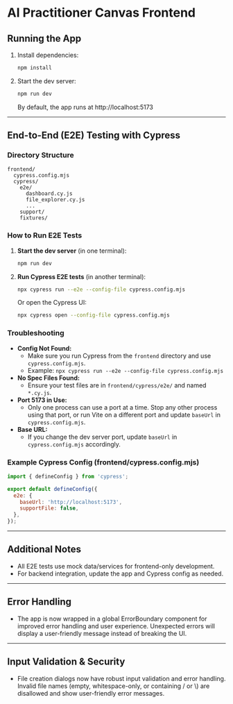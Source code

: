 # AI Practitioner Canvas Frontend

## Running the App

1. Install dependencies:
   ```sh
   npm install
   ```
2. Start the dev server:
   ```sh
   npm run dev
   ```
   By default, the app runs at http://localhost:5173

---

## End-to-End (E2E) Testing with Cypress

### Directory Structure

```
frontend/
  cypress.config.mjs
  cypress/
    e2e/
      dashboard.cy.js
      file_explorer.cy.js
      ...
    support/
    fixtures/
```

### How to Run E2E Tests

1. **Start the dev server** (in one terminal):
   ```sh
   npm run dev
   ```
2. **Run Cypress E2E tests** (in another terminal):
   ```sh
   npx cypress run --e2e --config-file cypress.config.mjs
   ```
   Or open the Cypress UI:
   ```sh
   npx cypress open --config-file cypress.config.mjs
   ```

### Troubleshooting

- **Config Not Found:**
  - Make sure you run Cypress from the `frontend` directory and use `cypress.config.mjs`.
  - Example: `npx cypress run --e2e --config-file cypress.config.mjs`
- **No Spec Files Found:**
  - Ensure your test files are in `frontend/cypress/e2e/` and named `*.cy.js`.
- **Port 5173 in Use:**
  - Only one process can use a port at a time. Stop any other process using that port, or run Vite on a different port and update `baseUrl` in `cypress.config.mjs`.
- **Base URL:**
  - If you change the dev server port, update `baseUrl` in `cypress.config.mjs` accordingly.

### Example Cypress Config (frontend/cypress.config.mjs)
```js
import { defineConfig } from 'cypress';

export default defineConfig({
  e2e: {
    baseUrl: 'http://localhost:5173',
    supportFile: false,
  },
});
```

---

## Additional Notes
- All E2E tests use mock data/services for frontend-only development.
- For backend integration, update the app and Cypress config as needed.

---

## Error Handling

- The app is now wrapped in a global ErrorBoundary component for improved error handling and user experience. Unexpected errors will display a user-friendly message instead of breaking the UI. 

---

## Input Validation & Security

- File creation dialogs now have robust input validation and error handling. Invalid file names (empty, whitespace-only, or containing / or \\) are disallowed and show user-friendly error messages. 